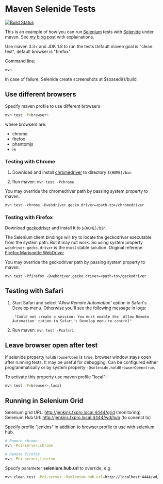 # Maven Selenide Tests

[![Build Status](https://travis-ci.org/kpavlov/selenide-maven-sample.svg?branch=master)](https://travis-ci.org/kpavlov/selenide-maven-sample)

This is an example of how you can run [Selenium][selenium] tests with [Selenide][selenide] under maven. See [my blog post](https://konstantinpavlov.net/blog/2016/05/12/selenium-tests-with-maven-and-selenide/?utm_source=github) with explainations. 

Use maven 3.3+ and JDK 1.8 to run the tests
Default maven goal is "clean test", default browser is "firefox".

Command line:
```bash
mvn
```

In case of failure, Selenide create screenshots at ${basedir}/build

## Use different browsers
Specify maven profile to use different browsers

```bash
mvn test -P<browser>
```
where browsers are:
- chrome
- firefox
- phantomjs
- ie

### Testing with Chrome

1. Download and install [chromedriver](https://sites.google.com/a/chromium.org/chromedriver/downloads) to directory `${HOME}/bin`

2. Run maven: `mvn test -Pchrome`

You may override the chromedriver path by passing system property to maven:
    
    mvn test -chrome -Dwebdriver.gecko.driver=<path-to>/chromedriver

### Testing with Firefox

Download [geckodriver](https://github.com/mozilla/geckodriver/releases) and install it to `${HOME}/bin` 

The Selenium client bindings will try to locate the geckodriver executable from the system path. But it may not work. So using system property `webdriver.gecko.driver` is the most stable solution. Original referene: [Firefox Marionette WebDriver](https://developer.mozilla.org/en-US/docs/Mozilla/QA/Marionette/WebDriver) 

You may override the geckodriver path by passing system property to maven:
    
    mvn test -Pfirefox -Dwebdriver.gecko.driver=<path-to>/geckodriver

## Testing with Safari

1. Start Safari and select _'Allow Remote Automation'_ option in Safari's Develop menu. Otherwise you'll see the following message in logs:

        "Could not create a session: You must enable the 'Allow Remote Automation' option in Safari's Develop menu to control"

2. Run maven: `mvn test -Psafari`

## Leave browser open after test

If selenide property `holdBrowserOpen` is `true`, browser window stays open after running tests.
It may be useful for debugging. Can be configured either programmatically or by system property `-Dselenide.holdBrowserOpen=true`.

To activate this property use maven profile "local":

```bash
mvn test -P<browser>,local
```

## Running in Selenium Grid

Selenium grid URL: http://jenkins.fxpro.local:4444/grid (monitoring)
Selenium Hub Url: http://jenkins.fxpro.local:4444/wd/hub (to conenct to)

Specify profile "jenkins" in addition to browser profile to use with selenium hub.
```bash
# Remote chrome
mvn -Pci-server,chrome

# Remote firefox
mvn -Pci-server,firefox
```

Specify parameter **selenium.hub.url** to override, e.g:

 ```bash
 mvn clean test -Pci-server -Dselenium.hub.url=http://localhost:4444/wd/hub
 ```

[selenide]: http://selenide.org
[selenium]: http://www.seleniumhq.org
